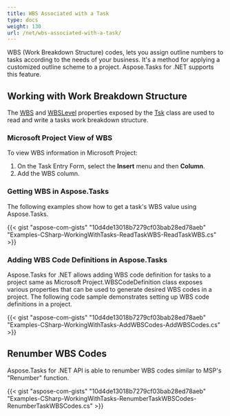 ```yaml
---
title: WBS Associated with a Task
type: docs
weight: 130
url: /net/wbs-associated-with-a-task/
---
```


WBS (Work Breakdown Structure) codes, lets you assign outline numbers to tasks according to the needs of your business. It's a method for applying a customized outline scheme to a project. Aspose.Tasks for .NET supports this feature.

## **Working with Work Breakdown Structure**
The [WBS](https://apireference.aspose.com/tasks/net/aspose.tasks/tsk/fields/wbs) and [WBSLevel](https://apireference.aspose.com/tasks/net/aspose.tasks/tsk/fields/wbslevel) properties exposed by the [Tsk](https://apireference.aspose.com/tasks/net/aspose.tasks/tsk) class are used to read and write a tasks work breakdown structure.

### **Microsoft Project View of WBS**
To view WBS information in Microsoft Project:

1. On the Task Entry Form, select the **Insert** menu and then **Column**.
2. Add the WBS column.

### **Getting WBS in Aspose.Tasks**
The following examples show how to get a task's WBS value using Aspose.Tasks.

{{< gist "aspose-com-gists" "10d4de13018b7279cf03bab28ed78aeb" "Examples-CSharp-WorkingWithTasks-ReadTaskWBS-ReadTaskWBS.cs" >}}

### **Adding WBS Code Definitions in Aspose.Tasks**
Aspose.Tasks for .NET allows adding WBS code definition for tasks to a project same as Microsoft Project.WBSCodeDefinition class exposes various properties that can be used to generate desired WBS codes in a project. The following code sample demonstrates setting up WBS code definitions in a project.

{{< gist "aspose-com-gists" "10d4de13018b7279cf03bab28ed78aeb" "Examples-CSharp-WorkingWithTasks-AddWBSCodes-AddWBSCodes.cs" >}}

## **Renumber WBS Codes**
Aspose.Tasks for .NET API is able to renumber WBS codes similar to MSP's "Renumber" function.

{{< gist "aspose-com-gists" "10d4de13018b7279cf03bab28ed78aeb" "Examples-CSharp-WorkingWithTasks-RenumberTaskWBSCodes-RenumberTaskWBSCodes.cs" >}}
